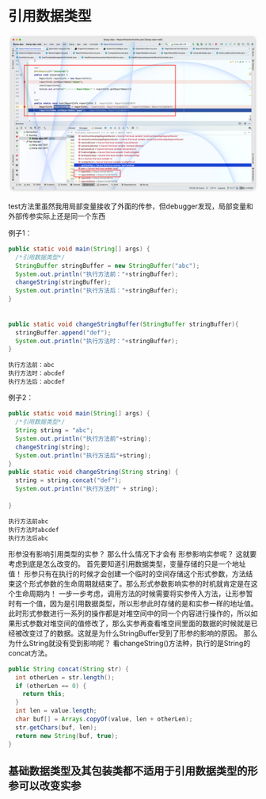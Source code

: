 # 引用数据类型

![image-20221024152727557](image/image-20221024152727557.png)

test方法里虽然我用局部变量接收了外面的传参，但debugger发现，局部变量和外部传参实际上还是同一个东西



例子1：

```java
public static void main(String[] args) {
  /*引用数据类型*/
  StringBuffer stringBuffer = new StringBuffer("abc");
  System.out.println("执行方法前："+stringBuffer);
  changeString(stringBuffer);
  System.out.println("执行方法后："+stringBuffer);
}


public static void changeStringBuffer(StringBuffer stringBuffer){
  stringBuffer.append("def");
  System.out.println("执行方法时："+stringBuffer);
}
```

```
执行方法前：abc
执行方法时：abcdef
执行方法后：abcdef
```

例子2：

```java
public static void main(String[] args) {  
  /*引用数据类型*/
  String string = "abc";
  System.out.println("执行方法前"+string);
  changeString(string);
  System.out.println("执行方法后"+string);
}
public static void changeString(String string) {
  string = string.concat("def");
  System.out.println("执行方法时" + string);

}
```

```
执行方法前abc
执行方法时abcdef
执行方法后abc
```

形参没有影响引用类型的实参？
那么什么情况下才会有 形参影响实参呢？
这就要考虑到底是怎么改变的。
首先要知道引用数据类型，变量存储的只是一个地址值！
形参只有在执行的时候才会创建一个临时的空间存储这个形式参数，方法结束这个形式参数的生命周期就结束了。那么形式参数影响实参的时机就肯定是在这个生命周期内！
一步一步考虑，调用方法的时候需要将实参传入方法，让形参暂时有一个值，因为是引用数据类型，所以形参此时存储的是和实参一样的地址值。
此时形式参数进行一系列的操作都是对堆空间中的同一个内容进行操作的，所以如果形式参数对堆空间的值修改了，那么实参再查看堆空间里面的数据的时候就是已经被改变过了的数据。这就是为什么StringBuffer受到了形参的影响的原因。
那么为什么String就没有受到影响呢？
看changeString()方法种，执行的是String的concat方法。

```java
public String concat(String str) {
  int otherLen = str.length();
  if (otherLen == 0) {
    return this;
  }
  int len = value.length;
  char buf[] = Arrays.copyOf(value, len + otherLen);
  str.getChars(buf, len);
  return new String(buf, true);
}
```

## 基础数据类型及其包装类都不适用于引用数据类型的形参可以改变实参